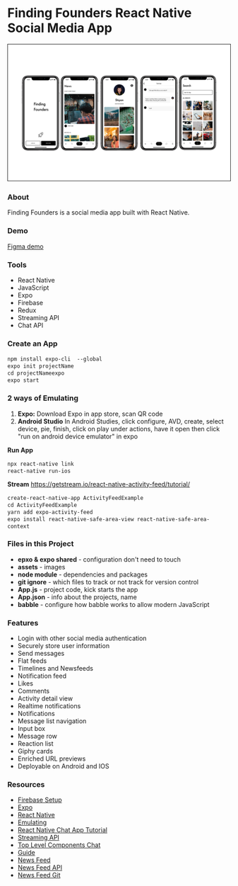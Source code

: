 # Finding Founders React Native Social Media App

<div style="display: inline">
<img src="https://github.com/shiyanboxer/Finding-Founders-React-Native-Social-Media-App/blob/master/appdemo.png" alt="IMAGE ALT TEXT HERE" width="1000" border="1" style="margin-right: 300px" />
</div>

### About
Finding Founders is a social media app built with React Native.

### Demo 
[Figma demo](https://www.figma.com/proto/tADMBNRb7unxknBxtskRwP/Finding-Founders-App?node-id=0%3A2&scaling=scale-down)

### Tools
- React Native
- JavaScript
- Expo
- Firebase
- Redux
- Streaming API
- Chat API

### Create an App
```
npm install expo-cli  --global
expo init projectName
cd projectNameexpo 
expo start
```

### 2 ways of Emulating
1. **Expo:** Download Expo in app store, scan QR code
2. **Android Studio** In Android Studies, click configure, AVD, create, select device, pie, finish, click on play under actions, have it open then click "run on android device emulator" in expo

**Run App**
```
npx react-native link
react-native run-ios
```
**Stream**
https://getstream.io/react-native-activity-feed/tutorial/
```
create-react-native-app ActivityFeedExample
cd ActivityFeedExample
yarn add expo-activity-feed
expo install react-native-safe-area-view react-native-safe-area-context
```

### Files in this Project 
- **epxo & expo shared** - configuration don't need to touch
- **assets** - images
- **node module** - dependencies and packages
- **git ignore** - which files to track or not track for version control
- **App.js** - project code, kick starts the app
- **App.json** - info about the projects, name
- **babble** - configure how babble works to allow modern JavaScript

### Features 
- Login with other social media authentication
- Securely store user information
- Send messages
- Flat feeds
- Timelines and Newsfeeds
- Notification feed
- Likes
- Comments
- Activity detail view
- Realtime notifications
- Notifications
- Message list navigation
- Input box
- Message row
- Reaction list
- Giphy cards
- Enriched URL previews
- Deployable on Android and IOS

### Resources
- [Firebase Setup](https://firebase.google.com/docs/web/setup#prerequisites)
- [Expo](https://expo.io/)
- [React Native](https://reactnative.dev/)
- [Emulating](https://www.youtube.com/watch?v=pflXnUNMsNk&list=PL4cUxeGkcC9ixPU-QkScoRBVxtPPzVjrQ&index=2)
- [React Native Chat App Tutorial](https://getstream.io/chat/react-native-chat/tutorial/)
- [Streaming API](https://getstream.io/chat/react-native-chat/tutorial/)
- [Top Level Components Chat](https://getstream.github.io/stream-chat-react-native/) 
- [Guide](https://medium.com/@vishalnarkhede.iitd/slack-clone-with-react-native-part-1-f71a5e6a339f?source=friends_link&sk=b06d7cc0c49bd08bcf398df9c89d48d7)
- [News Feed](https://github.com/GetStream/react-native-activity-feed)
- [News Feed API](https://getstream.io/react-native-activity-feed/tutorial/)
- [News Feed Git](https://github.com/GetStream/react-native-example)

